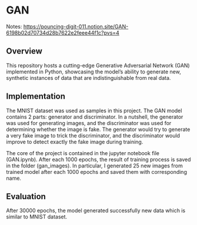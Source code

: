 # GAN

Notes: https://pouncing-digit-011.notion.site/GAN-6198b02d70734d28b7622e2feee44f1c?pvs=4

## Overview
This repository hosts a cutting-edge Generative Adversarial Network (GAN) implemented in Python, showcasing the model’s ability to generate new, synthetic instances of data that are indistinguishable from real data.

## Implementation
The MNIST dataset was used as samples in this project. The GAN model contains 2 parts: generator and discriminator. In a nutshell, the generator was used for generating images, and the discriminator was used for determining whether the image is fake. The generator would try to generate a very fake image to trick the discriminator, and the discriminator would improve to detect exactly the fake image during training.

The core of the project is contained in the jupyter notebook file (GAN.ipynb). After each 1000 epochs, the result of training process is saved in the folder (gan_images). In particular, I generated 25 new images from trained model after each 1000 epochs and saved them with corresponding name. 

## Evaluation
After 30000 epochs, the model generated successfully new data which is similar to MNIST dataset.